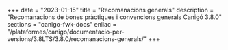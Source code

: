 +++
date        = "2023-01-15"
title       = "Recomanacions generals"
description = "Recomanacions de bones pràctiques i convencions generals Canigó 3.8.0"
sections    = "canigo-fwk-docs"
enllac		= "/plataformes/canigo/documentacio-per-versions/3.8LTS/3.8.0/recomanacions-generals/"
+++